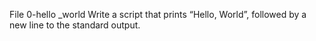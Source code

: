 File 0-hello _world Write a script that prints “Hello, World”, followed by a new line to the standard output.